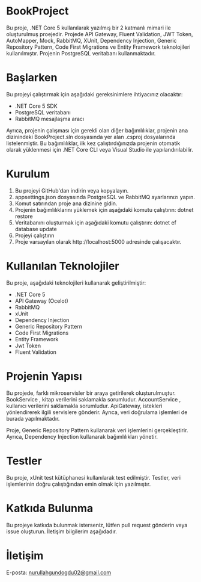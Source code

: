 # BookProject

Bu proje, .NET Core 5 kullanılarak yazılmış bir 2 katmanlı mimari ile oluşturulmuş proejedir. Projede API Gateway, Fluent Validation, JWT Token, AutoMapper, Mock, RabbitMQ, XUnit, Dependency Injection, Generic Repository Pattern, Code First Migrations ve Entity Framework teknolojileri kullanılmıştır. Projenin PostgreSQL veritabanı kullanmaktadır.

# Başlarken

Bu projeyi çalıştırmak için aşağıdaki gereksinimlere ihtiyacınız olacaktır:

* .NET Core 5 SDK
* PostgreSQL veritabanı
* RabbitMQ mesajlaşma aracı

Ayrıca, projenin çalışması için gerekli olan diğer bağımlılıklar, projenin ana dizinindeki BookProject.sln dosyasında yer alan .csproj dosyalarında listelenmiştir. Bu bağımlılıklar, ilk kez çalıştırdığınızda projenin otomatik olarak yüklenmesi için .NET Core CLI veya Visual Studio ile yapılandırılabilir.

# Kurulum

1. Bu projeyi GitHub'dan indirin veya kopyalayın.
2. appsettings.json dosyasında PostgreSQL ve RabbitMQ ayarlarınızı yapın.
3. Komut satırından proje ana dizinine gidin.
4. Projenin bağımlılıklarını yüklemek için aşağıdaki komutu çalıştırın:
dotnet restore
5. Veritabanını oluşturmak için aşağıdaki komutu çalıştırın:
dotnet ef database update
6. Projeyi çalıştırın
7. Proje varsayılan olarak http://localhost:5000 adresinde çalışacaktır.

# Kullanılan Teknolojiler

Bu proje, aşağıdaki teknolojileri kullanarak geliştirilmiştir:

* .NET Core 5
* API Gateway (Ocelot)
* RabbitMQ
* xUnit
* Dependency Injection
* Generic Repository Pattern
* Code First Migrations
* Entity Framework
* Jwt Token
* Fluent Validation

# Projenin Yapısı

Bu projede, farklı mikroservisler bir araya getirilerek oluşturulmuştur. BookService , kitap verilerini saklamakla sorumludur. AccountService , kullanıcı verilerini saklamakla sorumludur. ApiGateway, istekleri yönlendirerek ilgili servislere gönderir. Ayrıca, veri doğrulama işlemleri de burada yapılmaktadır.

Proje, Generic Repository Pattern kullanarak veri işlemlerini gerçekleştirir. Ayrıca, Dependency Injection kullanarak bağımlılıkları yönetir.

# Testler

Bu proje, xUnit test kütüphanesi kullanılarak test edilmiştir. Testler, veri işlemlerinin doğru çalıştığından emin olmak için yazılmıştır.


# Katkıda Bulunma

Bu projeye katkıda bulunmak isterseniz, lütfen pull request gönderin veya issue oluşturun. İletişim bilgilerim aşağıdadır.

# İletişim
E-posta: nurullahgundogdu02@gmail.com

